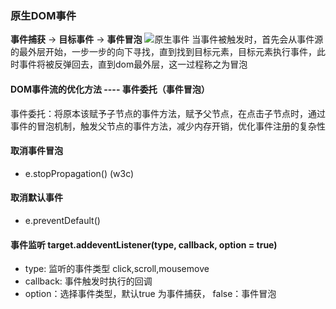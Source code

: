 ### 原生DOM事件

**事件捕获** -> **目标事件** -> **事件冒泡**
![原生事件](https://s0.lgstatic.com/i/image/M00/78/7B/Ciqc1F_KCc2AH3SuAADAfZ2rEXk066.png)
当事件被触发时，首先会从事件源的最外层开始，一步一步的向下寻找，直到找到目标元素，目标元素执行事件，此时事件将被反弹回去，直到dom最外层，这一过程称之为冒泡

#### DOM事件流的优化方法 ---- 事件委托（事件冒泡）
事件委托：将原本该赋予子节点的事件方法，赋予父节点，在点击子节点时，通过事件的冒泡机制，触发父节点的事件方法，减少内存开销，优化事件注册的复杂性

#### 取消事件冒泡
- e.stopPropagation() (w3c)

#### 取消默认事件
- e.preventDefault()

#### 事件监听 target.addeventListener(type, callback, option = true)
- type: 监听的事件类型 click,scroll,mousemove
- callback: 事件触发时执行的回调
- option：选择事件类型，默认true 为事件捕获， false：事件冒泡